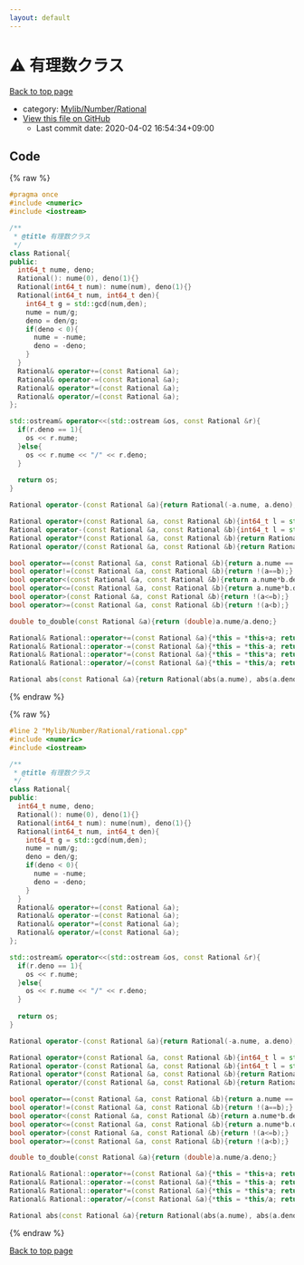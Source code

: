 ```yaml
---
layout: default
---
```


<!-- mathjax config similar to math.stackexchange -->
<script type="text/javascript" async
  src="https://cdnjs.cloudflare.com/ajax/libs/mathjax/2.7.5/MathJax.js?config=TeX-MML-AM_CHTML">
</script>
<script type="text/x-mathjax-config">
  MathJax.Hub.Config({
    TeX: { equationNumbers: { autoNumber: "AMS" }},
    tex2jax: {
      inlineMath: [ ['$','$'] ],
      processEscapes: true
    },
    "HTML-CSS": { matchFontHeight: false },
    displayAlign: "left",
    displayIndent: "2em"
  });
</script>

<script type="text/javascript" src="https://cdnjs.cloudflare.com/ajax/libs/jquery/3.4.1/jquery.min.js"></script>
<script src="https://cdn.jsdelivr.net/npm/jquery-balloon-js@1.1.2/jquery.balloon.min.js" integrity="sha256-ZEYs9VrgAeNuPvs15E39OsyOJaIkXEEt10fzxJ20+2I=" crossorigin="anonymous"></script>
<script type="text/javascript" src="../../../../assets/js/copy-button.js"></script>
<link rel="stylesheet" href="../../../../assets/css/copy-button.css" />


# :warning: 有理数クラス

<a href="../../../../index.html">Back to top page</a>

* category: <a href="../../../../index.html#e55110d6133c602b43ca77c4caba1f06">Mylib/Number/Rational</a>
* <a href="{{ site.github.repository_url }}/blob/master/Mylib/Number/Rational/rational.cpp">View this file on GitHub</a>
    - Last commit date: 2020-04-02 16:54:34+09:00




## Code

<a id="unbundled"></a>
{% raw %}
```cpp
#pragma once
#include <numeric>
#include <iostream>

/**
 * @title 有理数クラス
 */
class Rational{
public:
  int64_t nume, deno;
  Rational(): nume(0), deno(1){}
  Rational(int64_t num): nume(num), deno(1){} 
  Rational(int64_t num, int64_t den){
    int64_t g = std::gcd(num,den);
    nume = num/g;
    deno = den/g;
    if(deno < 0){
      nume = -nume;
      deno = -deno;
    }
  }
  Rational& operator+=(const Rational &a);
  Rational& operator-=(const Rational &a);
  Rational& operator*=(const Rational &a);
  Rational& operator/=(const Rational &a);
};

std::ostream& operator<<(std::ostream &os, const Rational &r){
  if(r.deno == 1){
    os << r.nume;
  }else{
    os << r.nume << "/" << r.deno;
  }
  
  return os;
}

Rational operator-(const Rational &a){return Rational(-a.nume, a.deno);}

Rational operator+(const Rational &a, const Rational &b){int64_t l = std::lcm(a.deno,b.deno); return Rational(l/a.deno*a.nume + l/b.deno*b.nume, l);}
Rational operator-(const Rational &a, const Rational &b){int64_t l = std::lcm(a.deno,b.deno); return Rational(l/a.deno*a.nume - l/b.deno*b.nume, l);}
Rational operator*(const Rational &a, const Rational &b){return Rational(a.nume*b.nume, a.deno*b.deno);}
Rational operator/(const Rational &a, const Rational &b){return Rational(a.nume*b.deno, a.deno*b.nume);}

bool operator==(const Rational &a, const Rational &b){return a.nume == b.nume && a.deno == b.deno;}
bool operator!=(const Rational &a, const Rational &b){return !(a==b);}
bool operator<(const Rational &a, const Rational &b){return a.nume*b.deno < b.nume*a.deno;}
bool operator<=(const Rational &a, const Rational &b){return a.nume*b.deno <= b.nume*a.deno;}
bool operator>(const Rational &a, const Rational &b){return !(a<=b);}
bool operator>=(const Rational &a, const Rational &b){return !(a<b);}

double to_double(const Rational &a){return (double)a.nume/a.deno;}

Rational& Rational::operator+=(const Rational &a){*this = *this+a; return *this;}
Rational& Rational::operator-=(const Rational &a){*this = *this-a; return *this;}
Rational& Rational::operator*=(const Rational &a){*this = *this*a; return *this;}
Rational& Rational::operator/=(const Rational &a){*this = *this/a; return *this;}

Rational abs(const Rational &a){return Rational(abs(a.nume), abs(a.deno));}

```
{% endraw %}

<a id="bundled"></a>
{% raw %}
```cpp
#line 2 "Mylib/Number/Rational/rational.cpp"
#include <numeric>
#include <iostream>

/**
 * @title 有理数クラス
 */
class Rational{
public:
  int64_t nume, deno;
  Rational(): nume(0), deno(1){}
  Rational(int64_t num): nume(num), deno(1){} 
  Rational(int64_t num, int64_t den){
    int64_t g = std::gcd(num,den);
    nume = num/g;
    deno = den/g;
    if(deno < 0){
      nume = -nume;
      deno = -deno;
    }
  }
  Rational& operator+=(const Rational &a);
  Rational& operator-=(const Rational &a);
  Rational& operator*=(const Rational &a);
  Rational& operator/=(const Rational &a);
};

std::ostream& operator<<(std::ostream &os, const Rational &r){
  if(r.deno == 1){
    os << r.nume;
  }else{
    os << r.nume << "/" << r.deno;
  }
  
  return os;
}

Rational operator-(const Rational &a){return Rational(-a.nume, a.deno);}

Rational operator+(const Rational &a, const Rational &b){int64_t l = std::lcm(a.deno,b.deno); return Rational(l/a.deno*a.nume + l/b.deno*b.nume, l);}
Rational operator-(const Rational &a, const Rational &b){int64_t l = std::lcm(a.deno,b.deno); return Rational(l/a.deno*a.nume - l/b.deno*b.nume, l);}
Rational operator*(const Rational &a, const Rational &b){return Rational(a.nume*b.nume, a.deno*b.deno);}
Rational operator/(const Rational &a, const Rational &b){return Rational(a.nume*b.deno, a.deno*b.nume);}

bool operator==(const Rational &a, const Rational &b){return a.nume == b.nume && a.deno == b.deno;}
bool operator!=(const Rational &a, const Rational &b){return !(a==b);}
bool operator<(const Rational &a, const Rational &b){return a.nume*b.deno < b.nume*a.deno;}
bool operator<=(const Rational &a, const Rational &b){return a.nume*b.deno <= b.nume*a.deno;}
bool operator>(const Rational &a, const Rational &b){return !(a<=b);}
bool operator>=(const Rational &a, const Rational &b){return !(a<b);}

double to_double(const Rational &a){return (double)a.nume/a.deno;}

Rational& Rational::operator+=(const Rational &a){*this = *this+a; return *this;}
Rational& Rational::operator-=(const Rational &a){*this = *this-a; return *this;}
Rational& Rational::operator*=(const Rational &a){*this = *this*a; return *this;}
Rational& Rational::operator/=(const Rational &a){*this = *this/a; return *this;}

Rational abs(const Rational &a){return Rational(abs(a.nume), abs(a.deno));}

```
{% endraw %}

<a href="../../../../index.html">Back to top page</a>

